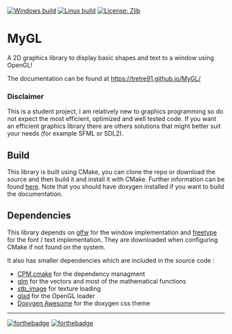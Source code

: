 [![Windows build](https://github.com/tretre91/MyGL/actions/workflows/windows.yml/badge.svg)](https://github.com/tretre91/MyGL/actions/workflows/windows.yml)
[![Linux build](https://github.com/tretre91/MyGL/actions/workflows/linux.yml/badge.svg)](https://github.com/tretre91/MyGL/actions/workflows/linux.yml)
[![License: Zlib](https://img.shields.io/badge/License-Zlib-lightgrey.svg)](https://opensource.org/licenses/Zlib)

# MyGL

A 2D graphics library to display basic shapes and text to a window using OpenGL!

The documentation can be found at https://tretre91.github.io/MyGL/

### Disclaimer

This is a student project, I am relatively new to graphics programming so do not expect the most
efficient, optimized and well tested code. If you want an efficient graphics library there are
others solutions that might better suit your needs (for example SFML or SDL2).

## Build

This library is built using CMake, you can clone the repo or download the source
and then build it and install it with CMake.
Further information can be found [here](docs/install.md).
Note that you should have doxygen installed if you want to build the documentation.

## Dependencies

This library depends on [glfw](https://www.glfw.org/) for the window implementation
and [freetype](https://www.freetype.org/) for the font / text implementation. They
are downloaded when configuring CMake if not found on the system.

It also has smaller dependencies which are included in the source code :
- [CPM.cmake](https://github.com/cpm-cmake/CPM.cmake) for the dependency managment
- [glm](https://github.com/g-truc/glm) for the vectors and most of the mathematical
  functions
- [stb_image](https://github.com/nothings/stb/blob/master/stb_image.h) for texture
  loading
- [glad](https://github.com/Dav1dde/glad) for the OpenGL loader 
- [Doxygen Awesome](https://jothepro.github.io/doxygen-awesome-css/) for the
  doxygen css theme

----

[![forthebadge](https://forthebadge.com/images/badges/made-with-c-plus-plus.svg)](https://forthebadge.com)
[![forthebadge](https://forthebadge.com/images/badges/built-with-love.svg)](https://forthebadge.com)
